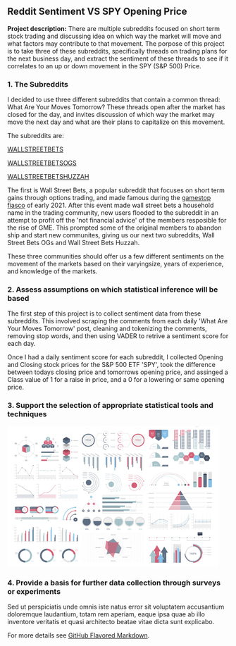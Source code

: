 ## Reddit Sentiment VS SPY Opening Price

**Project description:** There are multiple subreddits focused on short term stock trading and discussing idea on which way the market will move and what factors may contribute to that movement. The porpose of this project is to take three of these subreddits, specifically threads on trading plans for the next business day, and extract the sentiment of these threads to see if it correlates to an up or down movement in the SPY (S&P 500) Price. 

### 1. The Subreddits

I decided to use three different subreddits that contain a common thread: What Are Your Moves Tomorrow? These threads open after the market has closed for the day, and invites discussion of which way the market may move the next day and what are their plans to capitalize on this movement.

The subreddits are:

[WALLSTREETBETS](https://www.reddit.com/r/wallstreetbets/)

[WALLSTREETBETSOGS](https://www.reddit.com/r/wallstreetbetsOGs/)

[WALLSTREETBETSHUZZAH](https://www.reddit.com/r/wallstreetbetsHUZZAH/)

The first is Wall Street Bets, a popular subreddit that focuses on short term gains through options trading, and made famous during the [gamestop fiasco](https://www.esquire.com/lifestyle/money/a36395893/wallstreetbets-investment-fortunes-gamestop-inside-story/) of early 2021. After this event made wall street bets a household name in the trading community, new users flooded to the subreddit in an attempt to profit off the 'not financial advice' of the members resposible for the rise of GME. This prompted some of the original members to abandon ship and start new communites, giving us our next two subreddits, Wall Street Bets OGs and Wall Street Bets Huzzah.

These three communities should offer us a few different sentiments on the movement of the markets based on their varyingsize,  years of experience, and knowledge of the markets. 

### 2. Assess assumptions on which statistical inference will be based

The first step of this project is to collect sentiment data from these subreddits. This involved scraping the comments from each daily 'What Are Your Moves Tomorrow' post, cleaning and tokenizing the comments, removing stop words, and then using VADER to retrive a sentiment score for each day. 

Once I had a daily sentiment score for each subreddit, I collected Opening and Closing stock prices for the S&P 500 ETF 'SPY', took the difference between todays closing price and tomorrows opening price, and assinged a Class value of 1 for a raise in price, and a 0 for a lowering or same opening price. 

### 3. Support the selection of appropriate statistical tools and techniques

<img src="images/dummy_thumbnail.jpg?raw=true"/>

### 4. Provide a basis for further data collection through surveys or experiments

Sed ut perspiciatis unde omnis iste natus error sit voluptatem accusantium doloremque laudantium, totam rem aperiam, eaque ipsa quae ab illo inventore veritatis et quasi architecto beatae vitae dicta sunt explicabo. 

For more details see [GitHub Flavored Markdown](https://guides.github.com/features/mastering-markdown/).
